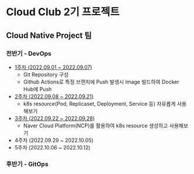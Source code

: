# Cloud Club 2기 프로젝트

## Cloud Native Project 팀

### 전반기 - DevOps

- [1주차 (2022.09.01 ~ 2022.09.07)](https://github.com/snowcat471/cloud-club-2/tree/week-1)
  - Git Repository 구성
  - Github Actions로 특정 브랜치에 Push 발생시 Image 빌드하여 Docker Hub에 Push
- [2주차 (2022.09.08 ~ 2022.09.21)](https://github.com/snowcat471/cloud-club-2/tree/week-2)
  - k8s resource(Pod, Replicaset, Deployment, Service 등) 자유롭게 사용해보기
- [3주차 (2022.09.22 ~ 2022.09.28)](https://github.com/snowcat471/cloud-club-2/tree/week-3)
  - Naver Cloud Platform(NCP)를 활용하여 k8s resource 생성하고 사용해보기
- 4주차 (2022.09.29 ~ 2022.10.05)
- 5주차 (2022.10.06 ~ 2022.10.12)

### 후반기 - GitOps
